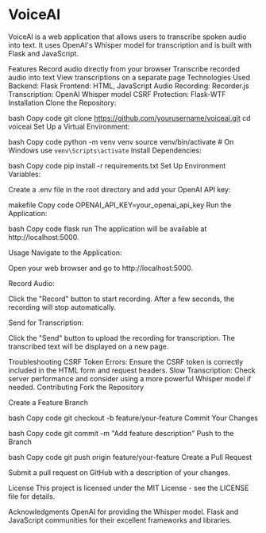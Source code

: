 # VoiceAI
VoiceAI is a web application that allows users to transcribe spoken audio into text. It uses OpenAI's Whisper model for transcription and is built with Flask and JavaScript.

Features
Record audio directly from your browser
Transcribe recorded audio into text
View transcriptions on a separate page
Technologies Used
Backend: Flask
Frontend: HTML, JavaScript
Audio Recording: Recorder.js
Transcription: OpenAI Whisper model
CSRF Protection: Flask-WTF
Installation
Clone the Repository:

bash
Copy code
git clone https://github.com/yourusername/voiceai.git
cd voiceai
Set Up a Virtual Environment:

bash
Copy code
python -m venv venv
source venv/bin/activate  # On Windows use `venv\Scripts\activate`
Install Dependencies:

bash
Copy code
pip install -r requirements.txt
Set Up Environment Variables:

Create a .env file in the root directory and add your OpenAI API key:

makefile
Copy code
OPENAI_API_KEY=your_openai_api_key
Run the Application:

bash
Copy code
flask run
The application will be available at http://localhost:5000.

Usage
Navigate to the Application:

Open your web browser and go to http://localhost:5000.

Record Audio:

Click the "Record" button to start recording. After a few seconds, the recording will stop automatically.

Send for Transcription:

Click the "Send" button to upload the recording for transcription. The transcribed text will be displayed on a new page.

Troubleshooting
CSRF Token Errors: Ensure the CSRF token is correctly included in the HTML form and request headers.
Slow Transcription: Check server performance and consider using a more powerful Whisper model if needed.
Contributing
Fork the Repository

Create a Feature Branch

bash
Copy code
git checkout -b feature/your-feature
Commit Your Changes

bash
Copy code
git commit -m "Add feature description"
Push to the Branch

bash
Copy code
git push origin feature/your-feature
Create a Pull Request

Submit a pull request on GitHub with a description of your changes.

License
This project is licensed under the MIT License - see the LICENSE file for details.

Acknowledgments
OpenAI for providing the Whisper model.
Flask and JavaScript communities for their excellent frameworks and libraries.
